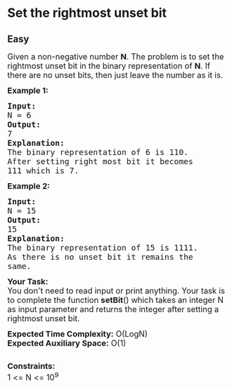 # Set the rightmost unset bit
## Easy
<div class="problems_problem_content__Xm_eO" style="user-select: auto;"><p style="user-select: auto;"><span style="font-size: 18px; user-select: auto;">Given a non-negative number <strong style="user-select: auto;">N</strong>. The problem is to set the rightmost unset bit in the binary representation of <strong style="user-select: auto;">N</strong>. If there are no unset bits, then just leave the number as it is.</span></p>

<p style="user-select: auto;"><strong style="user-select: auto;"><span style="font-size: 18px; user-select: auto;">Example 1:</span></strong></p>

<pre style="user-select: auto;"><span style="font-size: 18px; user-select: auto;"><strong style="user-select: auto;">Input:</strong>
N = 6</span>
<span style="font-size: 18px; user-select: auto;"><strong style="user-select: auto;">Output:</strong>
7</span>
<span style="font-size: 18px; user-select: auto;"><strong style="user-select: auto;">Explanation:</strong>
The binary representation of 6 is 110.
After setting right most bit it becomes
111 which is 7.</span></pre>

<p style="user-select: auto;"><strong style="user-select: auto;"><span style="font-size: 18px; user-select: auto;">Example 2:</span></strong></p>

<pre style="user-select: auto;"><span style="font-size: 18px; user-select: auto;"><strong style="user-select: auto;">Input:</strong>
N = 15</span>
<span style="font-size: 18px; user-select: auto;"><strong style="user-select: auto;">Output:</strong>
15</span>
<span style="font-size: 18px; user-select: auto;"><strong style="user-select: auto;">Explanation:</strong>
The binary representation of 15 is 1111.
As there is no unset bit it remains the
same.</span></pre>

<p style="user-select: auto;"><span style="font-size: 18px; user-select: auto;"><strong style="user-select: auto;">Your Task:&nbsp;</strong>&nbsp;<br style="user-select: auto;">
You don't need to read input or print anything. Your task is to complete the function <strong style="user-select: auto;">setBit</strong>()&nbsp;which takes an integer N as input parameter&nbsp;and returns the integer after setting a rightmost unset bit.</span></p>

<p style="user-select: auto;"><span style="font-size: 18px; user-select: auto;"><strong style="user-select: auto;">Expected Time Complexity:</strong>&nbsp;O(LogN)<br style="user-select: auto;">
<strong style="user-select: auto;">Expected Auxiliary Space:</strong>&nbsp;O(1)</span></p>

<p style="user-select: auto;"><br style="user-select: auto;">
<span style="font-size: 18px; user-select: auto;"><strong style="user-select: auto;">Constraints:</strong><br style="user-select: auto;">
1 &lt;= N &lt;= 10<sup style="user-select: auto;">9</sup></span></p>
</div>